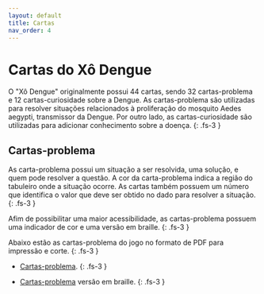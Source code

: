 ```yaml
---
layout: default
title: Cartas
nav_order: 4
---
```


# Cartas do Xô Dengue

O "Xô Dengue" originalmente possui 44 cartas, sendo 32 cartas-problema e 12
cartas-curiosidade sobre a Dengue. As cartas-problema são utilizadas para
resolver situações relacionados à proliferação do mosquito Aedes aegypti,
transmissor da Dengue. Por outro lado, as cartas-curiosidade são utilizadas para
adicionar conhecimento sobre a doença.
{: .fs-3 }

## Cartas-problema

As carta-problema possui um situação a ser resolvida, uma solução, e quem pode
resolver a questão. A cor da carta-problema indica a região do tabuleiro onde a
situação ocorre. As cartas também possuem um número que identifica o valor que
deve ser obtido no dado para resolver a situação.
{: .fs-3 }

Afim de possibilitar uma maior acessibilidade, as cartas-problema possuem uma
indicador de cor e uma versão em braille.
{: .fs-3 }

Abaixo estão as cartas-problema do jogo no formato de PDF para impressão e
corte.
{: .fs-3 }

- [Cartas-problema](/documents/problemas.pdf).
{: .fs-3 }

- [Cartas-problema](/documents/problemas-braille.pdf) versão em braille.
{: .fs-3 }
